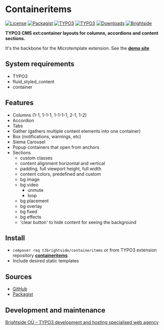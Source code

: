 # Containeritems
[![License](https://poser.pugx.org/t3brightside/containeritems/license)](LICENSE.txt)
[![Packagist](https://img.shields.io/packagist/v/t3brightside/containeritems.svg?style=flat)](https://packagist.org/packages/t3brightside/containeritems)
[![TYPO3](https://img.shields.io/badge/TYPO3-v11-orange.svg?style=flat)](https://extensions.typo3.org/extension/containeritems)
[![TYPO3](https://img.shields.io/badge/TYPO3-v12-orange.svg?style=flat)](https://extensions.typo3.org/extension/containeritems)
[![Downloads](https://poser.pugx.org/t3brightside/containeritems/downloads)](https://packagist.org/packages/t3brightside/containeritems)
[![Brightside](https://img.shields.io/badge/by-t3brightside.com-orange.svg?style=flat)](https://t3brightside.com)

**TYPO3 CMS ext:container layouts for columns, accordions and content sections.**

It's the backbone for the Microtemplate extension. See the **[demo site](https://microtemplate.t3brightside.com)**


## System requirements

- TYPO3
- fluid_styled_content
- container

## Features
- Columns (1-1, 1-1-1, 1-1-1-1, 2-1, 1-2)
- Accordion
- Tabs
- Gather (gathers multiple content elements into one container)
- Box (notifications, warnings, etc)
- Siema Carousel
- Popup containers that open from anchors
- Sections
    - custom classes
    - content alignment horizontal and vertical
    - padding, full viewport height, full width
    - content colors, predefined and custom
    - bg image
    - bg video
        - unmute
        - loop
    - bg placement
    - bg overlay
    - bg fixed
    - bg effects
    - 'clear button' to hide content for seeing the background

## Install
- `composer req t3brightside/containeritems` or from TYPO3 extension repository **[containeritems](https://extensions.typo3.org/extension/containeritems/)**
- Include desired static templates

## Sources
- [GitHub](https://github.com/t3brightside/containeritems)
- [Packagist](https://packagist.org/packages/t3brightside/containeritems)

## Development and maintenance
[Brightside OÜ – TYPO3 development and hosting specialised web agency](https://t3brightside.com/)
